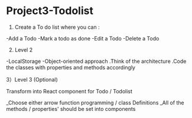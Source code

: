 # Project3-Todolist

1) Create a To do list where you can :

-Add a Todo 
-Mark a todo as done 
-Edit a Todo 
-Delete a Todo

2) Level 2

-LocalStorage 
-Object-oriented approach
  .Think of the architecture 
  .Code the classes with properties and methods accordingly

3）Level 3 (Optional)

Transform into React component for Todo / Todolist

_Choose either arrow function programming / class Definitions _All of the methods / properties' should be set into components
